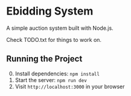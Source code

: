 # Ebidding System

A simple auction system built with Node.js.

Check TODO.txt for things to work on.

## Running the Project

0. Install dependencies: `npm install`
1. Start the server: `npm run dev`
2. Visit `http://localhost:3000` in your browser


